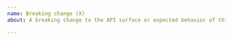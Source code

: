 ```yaml
---
name: Breaking change (X)
about: A breaking change to the API surface or expected behavior of this project. 

---
```


<!-- please add a :warning: (`:warning:`) to the title of this PR, and delete this line and similar ones -->

<!-- What does this do, and why do we need it? -->

<!-- Why does this have to be a breaking change (what else did you consider)? -->
